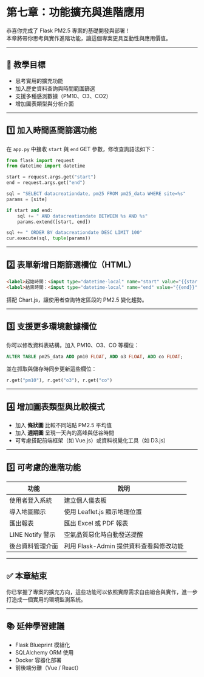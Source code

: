 # 第七章：功能擴充與進階應用

恭喜你完成了 Flask PM2.5 專案的基礎開發與部署！  
本章將帶你思考與實作進階功能，讓這個專案更具互動性與應用價值。

---

## 🎯 教學目標

- 思考實用的擴充功能
- 加入歷史資料查詢與時間範圍篩選
- 支援多種感測數據（PM10、O3、CO2）
- 增加圖表類型與分析介面

---

## 1️⃣ 加入時間區間篩選功能

在 `app.py` 中接收 `start` 與 `end` GET 參數，修改查詢語法如下：

```python
from flask import request
from datetime import datetime

start = request.args.get("start")
end = request.args.get("end")

sql = "SELECT datacreationdate, pm25 FROM pm25_data WHERE site=%s"
params = [site]

if start and end:
    sql += " AND datacreationdate BETWEEN %s AND %s"
    params.extend([start, end])

sql += " ORDER BY datacreationdate DESC LIMIT 100"
cur.execute(sql, tuple(params))
```

---

## 2️⃣ 表單新增日期篩選欄位（HTML）

```html
<label>起始時間：<input type="datetime-local" name="start" value="{{start}}"></label>
<label>結束時間：<input type="datetime-local" name="end" value="{{end}}"></label>
```

搭配 Chart.js，讓使用者查詢特定區段的 PM2.5 變化趨勢。

---

## 3️⃣ 支援更多環境數據欄位

你可以修改資料表結構，加入 PM10、O3、CO 等欄位：

```sql
ALTER TABLE pm25_data ADD pm10 FLOAT, ADD o3 FLOAT, ADD co FLOAT;
```

並在抓取與儲存時同步更新這些欄位：

```python
r.get("pm10"), r.get("o3"), r.get("co")
```

---

## 4️⃣ 增加圖表類型與比較模式

- 加入 **條狀圖** 比較不同站點 PM2.5 平均值
- 加入 **週期圖** 呈現一天內的高峰與低谷時間
- 可考慮搭配前端框架（如 Vue.js）或資料視覺化工具（如 D3.js）

---

## 5️⃣ 可考慮的進階功能

| 功能                 | 說明 |
|----------------------|------|
| 使用者登入系統       | 建立個人儀表板 |
| 導入地圖顯示          | 使用 Leaflet.js 顯示地理位置 |
| 匯出報表             | 匯出 Excel 或 PDF 報表 |
| LINE Notify 警示     | 空氣品質惡化時自動發送提醒 |
| 後台資料管理介面     | 利用 Flask-Admin 提供資料查看與修改功能 |

---

## ✅ 本章結束

你已掌握了專案的擴充方向，這些功能可以依照實際需求自由組合與實作，進一步打造成一個實用的環境監測系統。

---

## 📚 延伸學習建議

- Flask Blueprint 模組化
- SQLAlchemy ORM 使用
- Docker 容器化部署
- 前後端分離（Vue / React）
